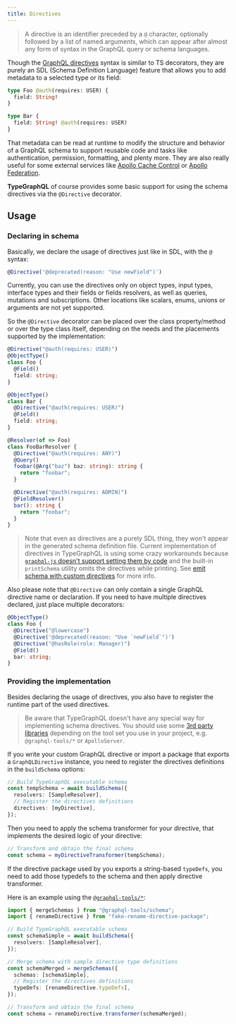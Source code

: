 ```yaml
---
title: Directives
---
```


> A directive is an identifier preceded by a `@` character, optionally followed by a list of named arguments, which can appear after almost any form of syntax in the GraphQL query or schema languages.

Though the [GraphQL directives](https://www.apollographql.com/docs/graphql-tools/schema-directives) syntax is similar to TS decorators, they are purely an SDL (Schema Definition Language) feature that allows you to add metadata to a selected type or its field:

```graphql
type Foo @auth(requires: USER) {
  field: String!
}

type Bar {
  field: String! @auth(requires: USER)
}
```

That metadata can be read at runtime to modify the structure and behavior of a GraphQL schema to support reusable code and tasks like authentication, permission, formatting, and plenty more. They are also really useful for some external services like [Apollo Cache Control](https://www.apollographql.com/docs/apollo-server/performance/caching/#adding-cache-hints-statically-in-your-schema) or [Apollo Federation](https://www.apollographql.com/docs/apollo-server/federation/introduction/#federated-schema-example).

**TypeGraphQL** of course provides some basic support for using the schema directives via the `@Directive` decorator.

## Usage

### Declaring in schema

Basically, we declare the usage of directives just like in SDL, with the `@` syntax:

```ts
@Directive('@deprecated(reason: "Use newField")')
```

Currently, you can use the directives only on object types, input types, interface types and their fields or fields resolvers, as well as queries, mutations and subscriptions. Other locations like scalars, enums, unions or arguments are not yet supported.

So the `@Directive` decorator can be placed over the class property/method or over the type class itself, depending on the needs and the placements supported by the implementation:

```ts
@Directive("@auth(requires: USER)")
@ObjectType()
class Foo {
  @Field()
  field: string;
}

@ObjectType()
class Bar {
  @Directive("@auth(requires: USER)")
  @Field()
  field: string;
}

@Resolver(of => Foo)
class FooBarResolver {
  @Directive("@auth(requires: ANY)")
  @Query()
  foobar(@Arg("baz") baz: string): string {
    return "foobar";
  }

  @Directive("@auth(requires: ADMIN)")
  @FieldResolver()
  bar(): string {
    return "foobar";
  }
}
```

> Note that even as directives are a purely SDL thing, they won't appear in the generated schema definition file. Current implementation of directives in TypeGraphQL is using some crazy workarounds because [`graphql-js` doesn't support setting them by code](https://github.com/graphql/graphql-js/issues/1343) and the built-in `printSchema` utility omits the directives while printing. See [emit schema with custom directives](./emit-schema.md#emit-schema-with-custom-directives) for more info.

Also please note that `@Directive` can only contain a single GraphQL directive name or declaration. If you need to have multiple directives declared, just place multiple decorators:

```ts
@ObjectType()
class Foo {
  @Directive("@lowercase")
  @Directive('@deprecated(reason: "Use `newField`")')
  @Directive("@hasRole(role: Manager)")
  @Field()
  bar: string;
}
```

### Providing the implementation

Besides declaring the usage of directives, you also have to register the runtime part of the used directives.

> Be aware that TypeGraphQL doesn't have any special way for implementing schema directives. You should use some [3rd party libraries](https://the-guild.dev/graphql/tools/docs/schema-directives#implementing-schema-directives) depending on the tool set you use in your project, e.g. `@graphql-tools/*` or `ApolloServer`.

If you write your custom GraphQL directive or import a package that exports a `GraphQLDirective` instance, you need to register the directives definitions in the `buildSchema` options:

```ts
// Build TypeGraphQL executable schema
const tempSchema = await buildSchema({
  resolvers: [SampleResolver],
  // Register the directives definitions
  directives: [myDirective],
});
```

Then you need to apply the schema transformer for your directive, that implements the desired logic of your directive:

```ts
// Transform and obtain the final schema
const schema = myDirectiveTransformer(tempSchema);
```

If the directive package used by you exports a string-based `typeDefs`, you need to add those typedefs to the schema and then apply directive transformer.

Here is an example using the [`@graphql-tools/*`](https://the-guild.dev/graphql/tools):

```ts
import { mergeSchemas } from "@graphql-tools/schema";
import { renameDirective } from "fake-rename-directive-package";

// Build TypeGraphQL executable schema
const schemaSimple = await buildSchema({
  resolvers: [SampleResolver],
});

// Merge schema with sample directive type definitions
const schemaMerged = mergeSchemas({
  schemas: [schemaSimple],
  // Register the directives definitions
  typeDefs: [renameDirective.typeDefs],
});

// Transform and obtain the final schema
const schema = renameDirective.transformer(schemaMerged);
```
